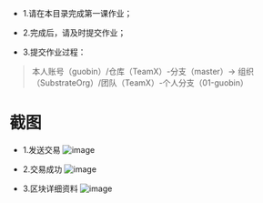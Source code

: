 * 1.请在本目录完成第一课作业；

* 2.完成后，请及时提交作业；

* 3.提交作业过程：
> 本人账号（guobin）/仓库（TeamX）-分支（master）→ 组织（SubstrateOrg）/团队（TeamX）-个人分支（01-guobin）



# 截图

* 1.发送交易
![image](https://raw.githubusercontent.com/ZhiGuang/Team2/master/projects/lesson-1/screenshots/1-send-tx.png)

* 2.交易成功
![image](https://raw.githubusercontent.com/ZhiGuang/Team2/master/projects/lesson-1/screenshots/2-tx-suc.png)

* 3.区块详细资料
![image](https://raw.githubusercontent.com/ZhiGuang/Team2/master/projects/lesson-1/screenshots/3-block-tx-detail.png)

